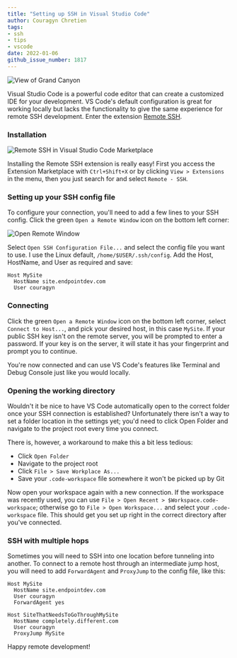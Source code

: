```yaml
---
title: "Setting up SSH in Visual Studio Code"
author: Couragyn Chretien
tags:
- ssh
- tips
- vscode
date: 2022-01-06
github_issue_number: 1817
---
```


![View of Grand Canyon](/blog/2022/01/setting-up-ssh-visual-studio-code/banner.jpg)
<!-- Photo by Zed Jensen, 2021 -->

Visual Studio Code is a powerful code editor that can create a customized IDE for your development. VS Code's default configuration is great for working locally but lacks the functionality to give the same experience for remote SSH development. Enter the extension [Remote SSH](https://marketplace.visualstudio.com/items?itemName=ms-vscode-remote.remote-ssh).

### Installation

![Remote SSH in Visual Studio Code Marketplace](/blog/2022/01/setting-up-ssh-visual-studio-code/marketplace.png)

Installing the Remote SSH extension is really easy! First you access the Extension Marketplace with `Ctrl+Shift+X` or by clicking `View > Extensions` in the menu, then you just search for and select `Remote - SSH`.

### Setting up your SSH config file

To configure your connection, you'll need to add a few lines to your SSH config. Click the green `Open a Remote Window` icon on the bottom left corner:

![Open Remote Window](/blog/2022/01/setting-up-ssh-visual-studio-code/open_remote_window.png)

Select `Open SSH Configuration File...` and select the config file you want to use. I use the Linux default, `/home/$USER/.ssh/config`. Add the Host, HostName, and User as required and save:

```plain
Host MySite
  HostName site.endpointdev.com
  User couragyn
```

### Connecting

Click the green `Open a Remote Window` icon on the bottom left corner, select `Connect to Host...`, and pick your desired host, in this case `MySite`. If your public SSH key isn't on the remote server, you will be prompted to enter a password. If your key is on the server, it will state it has your fingerprint and prompt you to continue.

You're now connected and can use VS Code's features like Terminal and Debug Console just like you would locally.

### Opening the working directory

Wouldn't it be nice to have VS Code automatically open to the correct folder once your SSH connection is established? Unfortunately there isn't a way to set a folder location in the settings yet; you'd need to click Open Folder and navigate to the project root every time you connect.

There is, however, a workaround to make this a bit less tedious:

- Click `Open Folder`
- Navigate to the project root
- Click `File > Save Workplace As...`
- Save your `.code-workspace` file somewhere it won't be picked up by Git

Now open your workspace again with a new connection. If the workspace was recently used, you can use `File > Open Recent > $Workspace.code-workspace`; otherwise go to `File > Open Workspace...` and select your `.code-workspace` file. This should get you set up right in the correct directory after you've connected.

### SSH with multiple hops

Sometimes you will need to SSH into one location before tunneling into another. To connect to a remote host through an intermediate jump host, you will need to add `ForwardAgent` and `ProxyJump` to the config file, like this:

```plain
Host MySite
  HostName site.endpointdev.com
  User couragyn
  ForwardAgent yes

Host SiteThatNeedsToGoThroughMySite
  HostName completely.different.com
  User couragyn
  ProxyJump MySite
```

Happy remote development!
